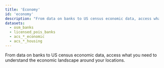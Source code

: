 ```yaml
---
title: 'Economy'
id: 'economy'
description: "From data on banks to US census economic data, access what you need to understand the economic landscape around your locations."
datasets:
  - osm_banks
  - licensed_pois_banks
  - acs_*_economic
  - acs_*_housing
---
```


From data on banks to US census economic data, access what you need to understand the economic landscape around your locations.
